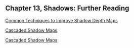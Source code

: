 ## Chapter 13, Shadows: Further Reading

[Common Techniques to Improve Shadow Depth Maps](
https://docs.microsoft.com/en-us/windows/win32/dxtecharts/common-techniques-to-improve-shadow-depth-maps)

[Cascaded Shadow Maps](https://developer.download.nvidia.com/SDK/10.5/opengl/src/cascaded_shadow_maps/doc/cascaded_shadow_maps.pdf)

[Cascaded Shadow Maps](https://docs.microsoft.com/en-us/windows/win32/dxtecharts/cascaded-shadow-maps)
